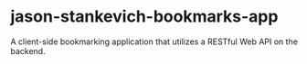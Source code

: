 # jason-stankevich-bookmarks-app
A client-side bookmarking application that utilizes a RESTful Web API on the backend.
